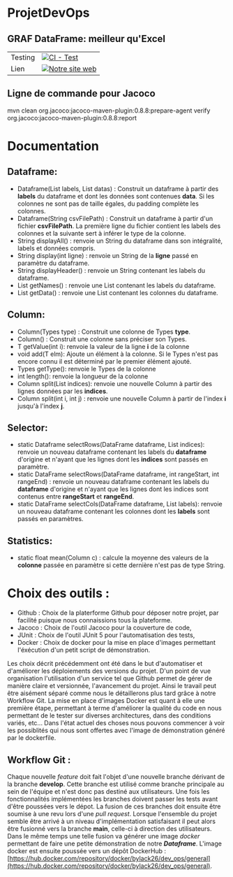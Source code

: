 # ProjetDevOps

## GRAF DataFrame: meilleur qu'Excel
| | |
| --- | --- |
| Testing | [![CI - Test](https://github.com/Bylack26/ProjetDevOps/actions/workflows/pipeline.yml/badge.svg)](https://github.com/ProjetDevOps/actions/workflows/pipeline.yml) |
| Lien | [![Notre site web](https://img.shields.io/badge/lien_vers_notre_site-GRAF_DataFrame-blue)](https://bylack26.github.io/ProjetDevOps/) |

## Ligne de commande pour Jacoco
mvn clean org.jacoco:jacoco-maven-plugin:0.8.8:prepare-agent  verify org.jacoco:jacoco-maven-plugin:0.8.8:report


# Documentation

## Dataframe:
- Dataframe(List<String> labels, List<Column> datas) : Construit un dataframe à partir des **labels** du dataframe et dont les données sont contenues **data**. Si les colonnes ne sont pas de taille égales, du padding complète les colonnes.
- Dataframe(String csvFilePath) : Construit un dataframe à partir d'un fichier **csvFilePath**. La première ligne du fichier contient les labels des colonnes et la suivante sert à inférer le type de la colonne.
- String displayAll() : renvoie un String du dataframe dans son intégralité, labels et données compris.
- String display(int ligne) : renvoie un String de la **ligne** passé en paramètre du dataframe.
- String displayHeader() : renvoie un String contenant les labels du dataframe.
- List<String> getNames() : renvoie une List contenant les labels du dataframe.
- List<Column> getData() : renvoie une List<Column> contenant les colonnes du dataframe.

## Column:
- Column<T>(Types type) : Construit une colonne de Types **type**.
- Column<T>() : Construit une colonne sans préciser son Types.
- T getValue(int i): renvoie la valeur de la ligne **i** de la colonne
- void add(T elm): Ajoute un élément à la colonne. Si le Types n'est pas encore connu il est déterminé par le premier élément ajouté.
- Types getType(): renvoie le Types de la colonne
- int length(): renvoie la longueur de la colonne
- Column<T> split(List<Integer> indices): renvoie une nouvelle Column à partir des lignes données par les **indices**.
- Column<T> split(int i, int j) : renvoie une nouvelle Column à partir de l'index **i** jusqu'à l'index **j**.

## Selector:
- static Dataframe selectRows(DataFrame dataframe, List<Integer> indices): renvoie un nouveau dataframe contenant les labels du **dataframe** d'origine et n'ayant que les lignes dont les **indices** sont passés en paramètre.
- static DataFrame selectRows(DataFrame dataframe, int rangeStart, int rangeEnd) : renvoie un nouveau dataframe contenant les labels du **dataframe** d'origine et n'ayant que les lignes dont les indices sont contenus entre **rangeStart** et **rangeEnd**.
- static DataFrame selectCols(DataFrame dataframe, List<String> labels): renvoie un nouveau dataframe contenant les colonnes dont les **labels** sont passés en paramètres.

## Statistics:
- static float mean(Column c) : calcule la moyenne des valeurs de la **colonne** passée en paramètre si cette dernière n'est pas de type String.

# Choix des outils : 
- Github : Choix de la platerforme Github pour déposer notre projet, par facilité puisque nous connaissions tous la plateforme.
- Jacoco : Choix de l'outil Jacoco pour la couverture de code, 
- JUnit : Choix de l'outil JUnit 5 pour l'automatisation des tests,
- Docker : Choix de docker pour la mise en place d'images permettant l'éxécution d'un petit script de démonstration.

Les choix décrit précédemment ont été dans le but d'automatiser et d'améliorer les déploiements des versions du projet.
D'un point de vue organisation l'utilisation d'un service tel que Github permet de gérer de manière claire et versionnée, l'avancement du projet.
Ainsi le travail peut être aisément séparé comme nous le détaillerons plus tard grâce à notre Workflow Git.
La mise en place d'images Docker est quant à elle une première étape, permettant à terme d'améliorer la qualité du code en nous permettant de le tester sur diverses architectures, dans des conditions variés, etc...
Dans l'état actuel des choses nous pouvons commencer à voir les possiblités qui nous sont offertes avec l'image de démonstration généré par le dockerfile.

## Workflow Git : 
Chaque nouvelle *feature* doit fait l'objet d'une nouvelle branche dérivant de la branche **develop**. Cette branche est utilisé comme branche principale au sein de l'équipe et n'est donc pas destiné aux utilisateurs.
Une fois les fonctionnalités implémentées les branches doivent passer les tests avant d'être poussées vers le dépot. La fusion de ces branches doit ensuite être soumise à une revu lors d'une *pull request*. Lorsque l'ensemble du projet semble être arrivé à un niveau d'implémentation satisfaisant il peut alors être fusionné vers la branche **main**, celle-ci à direction des utilisateurs. Dans le même temps une telle fusion va générer une image *docker* permettant de faire une petite démonstration de notre ***Dataframe***.
L'image docker est ensuite poussée vers un dépôt DockerHub : [https://hub.docker.com/repository/docker/bylack26/dev_ops/general](https://hub.docker.com/repository/docker/bylack26/dev_ops/general).
  
